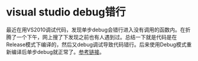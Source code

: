 # visual studio debug错行

最近在用VS2010调试代码，发现单步debug会错行进入没有调用的函数内。在折腾了一个下午，网上搜了下发现之前也有人遇到过。总结一下就是代码是在Release模式下编译的，然后又debug调试导致代码错行。后来使用Debug模式重新编译后单步debug就正常了。[参考链接](https://stackoverflow.com/questions/4048505/debugger-on-wrong-line-when-debugging-classic-asp)。
